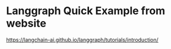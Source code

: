 # Langgraph Quick Example from website

https://langchain-ai.github.io/langgraph/tutorials/introduction/
